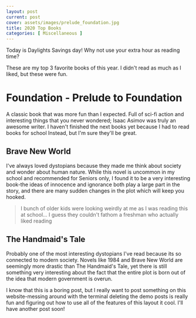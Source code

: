 ```yaml
---
layout: post
current: post
cover: assets/images/prelude_foundation.jpg
title: 2020 Top Books
categories: [ Miscellaneous ]
---
```


Today is Daylights Savings day! Why not use your extra hour as reading time?

These are my top 3 favorite books of this year. I didn't read as much as I liked, but these were fun. 

# Foundation - Prelude to Foundation
A classic book that was more fun than I expected. Full of sci-fi action and interesting things that you never wondered; Isaac Asimov was truly an awesome writer. I haven't finished the next books yet because I had to read books for school Instead, but I'm sure they'll be great.

## Brave New World
I've always loved dystopians because they made me think about society and wonder about human nature. While this novel is uncommon in my school and recommended for Seniors only, I found it to be a very interesting book-the ideas of innocence and ignorance both play a large part in the story, and there are many sudden changes in the plot which will keep you hooked. 

> I bunch of older kids were looking weirdly at me as I was reading this at school... I guess they couldn't fathom a freshman who actually liked reading

## The Handmaid's Tale
Probably one of the most interesting dystopians I've read because its so connected to modern society. Novels like 1984 and Brave New World are seemingly more drastic than The Handmaid's Tale, yet there is still something very interesting about the fact that the entire plot is born out of the idea that modern government is overun. 

I know that this is a boring post, but I really want to post something on this website-messing around with the terminal deleting the demo posts is really fun and figuring out how to use all of the features of this layout it cool. I'll have another post soon!